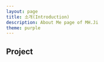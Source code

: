 ```yaml
---
layout: page
title: 소개(Introduction)
description: About Me page of MH.Ji
theme: purple
---
```


## Project


<br><br><br>

